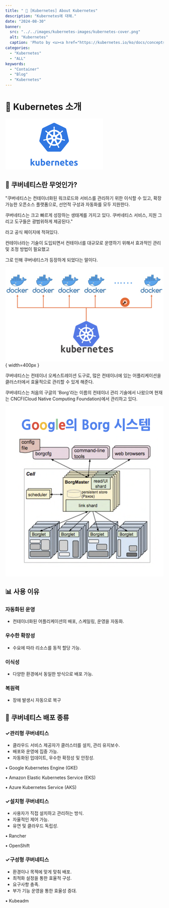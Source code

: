 ```yaml
---
title: " 🌟 [Kubernetes] About Kubernetes"
description: "Kubernetes에 대해."
date: "2024-08-30"
banner:
  src: "../../images/kubernetes-images/kubernetes-cover.png"
  alt: "Kubernetes"
  caption: 'Photo by <u><a href="https://kubernetes.io/ko/docs/concepts/overview/">About Kuberbnetes</a></u>'
categories:
  - "Kubernetes"
  - "ALL"
keywords:
  - "Container"
  - "Blog"
  - "Kubernetes"
---
```

# 💬 Kubernetes 소개

![Kubernetes](https://raw.githubusercontent.com/jms0522/jms0522.github.io/main/content/images/kubernetes-images/kubernetes-cover.png)

## 👑 쿠버네티스란 무엇인가?

"쿠버네티스는 컨테이너화된 워크로드와 서비스를 관리하기 위한 이식할 수 있고, 확장 가능한 오픈소스 플랫폼으로, 선언적 구성과 자동화를 모두 지원한다. 

쿠버네티스는 크고 빠르게 성장하는 생태계를 가지고 있다. 쿠버네티스 서비스, 지원 그리고 도구들은 광범위하게 제공된다."

라고 공식 페이지에 적혀있다.

컨테이너라는 기술이 도입되면서 컨테이너를 대규모로 운영하기 위해서 효과적인 관리 및 조정 방법이 필요했고 

그로 인해 쿠버네티스가 등장하게 되었다는 말이다.

![Kubernetes working](https://raw.githubusercontent.com/jms0522/jms0522.github.io/main/content/images/kubernetes-images/kubernetes-working.png){ width=400px }

쿠버네티스는 컨테이너 오케스트레이션 도구로, 많은 컨테이너에 있는 어플리케이션을 클러스터에서 효율적으로 관리할 수 있게 해준다.

쿠버네티스는 처음의 구글의 'Borg'라는 이름의 컨테이너 관리 기술에서 나왔으며 현재는 CNCF(Cloud Native Computing Foundation)에서 관리하고 있다.

![Borg](https://raw.githubusercontent.com/jms0522/jms0522.github.io/main/content/images/kubernetes-images/borg.png)

## 📊 사용 이유

### 자동화된 운영
- 컨테이너화된 어플리케이션의 배포, 스케일링, 운영을 자동화.

### 우수한 확장성
- 수요에 따라 리소스를 동적 할당 가능.

### 이식성
- 다양한 환경에서 동일한 방식으로 배포 가능.

### 복원력
- 장애 발생시 자동으로 복구

## 🌟 쿠버네티스 배포 종류

### ✓관리형 쿠버네티스 

- 클라우드 서비스 제공자가 클러스터를 설치, 관리 유지보수.
- 배포와 운영에 집중 가능.
- 자동화된 업데이트, 우수한 확정성 및 안정성.

•	Google Kubernetes Engine (GKE)

•	Amazon Elastic Kubernetes Service (EKS)

•	Azure Kubernetes Service (AKS)

### ✓설치형 쿠버네티스

- 사용자가 직접 설치하고 관리하는 방식.
- 자율적인 제어 가능.
- 유연 및 클라우드 독립성.

•	Rancher

•	OpenShift

### ✓구성형 쿠버네티스

- 환경이나 목젝에 맞게 맞춰 배포.
- 최적화 설정을 통한 효율적 구성.
- 요구사항 충족.
- 부가 기능 운영을 통한 효율성 증대.

•	Kubeadm